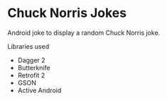 # Chuck Norris Jokes
Android joke to display a random Chuck Norris joke.

Libraries used
* Dagger 2
* Butterknife
* Retrofit 2
* GSON
* Active Android
